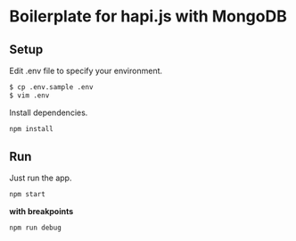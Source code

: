 # Boilerplate for hapi.js with MongoDB

## Setup
Edit .env file to specify your environment.
```bash
$ cp .env.sample .env
$ vim .env
```
Install dependencies.
```bash
npm install
```

## Run
Just run the app.
```bash
npm start
```
**with breakpoints**
```bash
npm run debug
```
